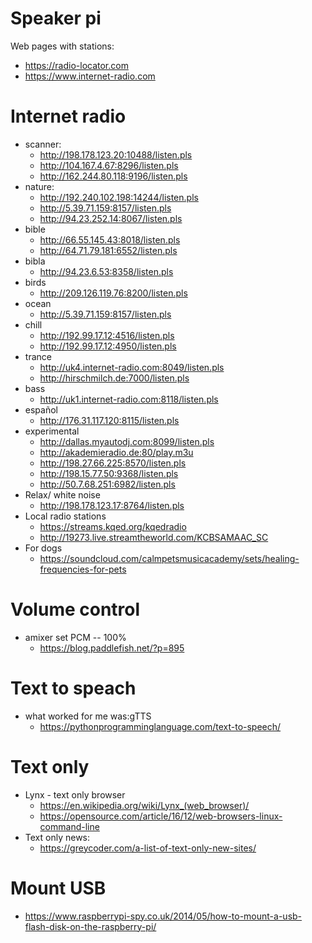 # Speaker pi
Web pages with stations:
- https://radio-locator.com
- https://www.internet-radio.com
# Internet radio
- scanner:
  - http://198.178.123.20:10488/listen.pls
  - http://104.167.4.67:8296/listen.pls
  - http://162.244.80.118:9196/listen.pls
- nature:
  - http://192.240.102.198:14244/listen.pls
  - http://5.39.71.159:8157/listen.pls
  - http://94.23.252.14:8067/listen.pls
- bible
  - http://66.55.145.43:8018/listen.pls
  - http://64.71.79.181:6552/listen.pls
- bibla
  - http://94.23.6.53:8358/listen.pls
- birds
  - http://209.126.119.76:8200/listen.pls
- ocean
  - http://5.39.71.159:8157/listen.pls
- chill
  - http://192.99.17.12:4516/listen.pls
  - http://192.99.17.12:4950/listen.pls
- trance
  - http://uk4.internet-radio.com:8049/listen.pls
  - http://hirschmilch.de:7000/listen.pls
- bass
  - http://uk1.internet-radio.com:8118/listen.pls
- español
  - http://176.31.117.120:8115/listen.pls
- experimental
  - http://dallas.myautodj.com:8099/listen.pls
  - http://akademieradio.de:80/play.m3u
  - http://198.27.66.225:8570/listen.pls
  - http://198.15.77.50:9368/listen.pls
  - http://50.7.68.251:6982/listen.pls
- Relax/ white noise
  - http://198.178.123.17:8764/listen.pls
- Local radio stations
  - https://streams.kqed.org/kqedradio
  - http://19273.live.streamtheworld.com/KCBSAMAAC_SC
- For dogs
  - https://soundcloud.com/calmpetsmusicacademy/sets/healing-frequencies-for-pets
# Volume control
- amixer set PCM -- 100%
  - https://blog.paddlefish.net/?p=895

# Text to speach
- what worked for me was:gTTS
  - https://pythonprogramminglanguage.com/text-to-speech/

# Text only
- Lynx - text only browser
  - https://en.wikipedia.org/wiki/Lynx_(web_browser)/
  - https://opensource.com/article/16/12/web-browsers-linux-command-line
- Text only news:
  - https://greycoder.com/a-list-of-text-only-new-sites/

# Mount USB
- https://www.raspberrypi-spy.co.uk/2014/05/how-to-mount-a-usb-flash-disk-on-the-raspberry-pi/
